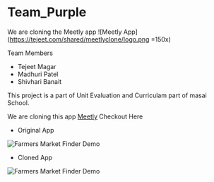 # Team_Purple
We are cloning the Meetly app ![Meetly App](https://tejeet.com/shared/meetlyclone/logo.png =150x)

Team Members 
- Tejeet Magar
- Madhuri Patel
- Shivhari Banait

This project is a part of Unit Evaluation and Curriculam part of masai School.

We are cloning this app [Meetly](https://play.google.com/store/apps/details?id=com.improverllc.meetly&hl=en_IN&gl=US) Checkout Here

- Original App

![Farmers Market Finder Demo](example/originalappsm.gif)

- Cloned App

![Farmers Market Finder Demo](example/cloneappsm.gif)
